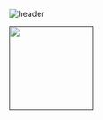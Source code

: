 ![header](https://capsule-render.vercel.app/api?type=cylinder&color=0:e44d26,100:f16529&height=80&section=header&text=Hi%20Everyone!&fontSize=40&animation=fadeIn)
<div aling=center>
  <a href=""> <img height=150px src="https://streak-stats.demolab.com?user=BDeuDev&theme=algolia"></a>
 
</div>



